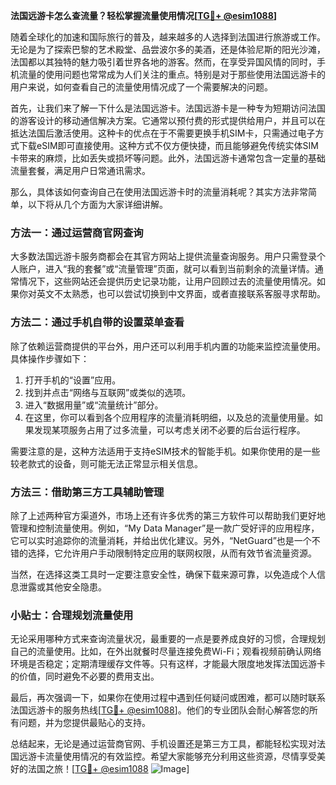 **法国远游卡怎么查流量？轻松掌握流量使用情况[[TG💪+ @esim1088](https://t.me/s/esim1088)]**

随着全球化的加速和国际旅行的普及，越来越多的人选择到法国进行旅游或工作。无论是为了探索巴黎的艺术殿堂、品尝波尔多的美酒，还是体验尼斯的阳光沙滩，法国都以其独特的魅力吸引着世界各地的游客。然而，在享受异国风情的同时，手机流量的使用问题也常常成为人们关注的重点。特别是对于那些使用法国远游卡的用户来说，如何查看自己的流量使用情况成了一个需要解决的问题。

首先，让我们来了解一下什么是法国远游卡。法国远游卡是一种专为短期访问法国的游客设计的移动通信解决方案。它通常以预付费的形式提供给用户，并且可以在抵达法国后激活使用。这种卡的优点在于不需要更换手机SIM卡，只需通过电子方式下载eSIM即可直接使用。这种方式不仅方便快捷，而且能够避免传统实体SIM卡带来的麻烦，比如丢失或损坏等问题。此外，法国远游卡通常包含一定量的基础流量套餐，满足用户日常通讯需求。

那么，具体该如何查询自己在使用法国远游卡时的流量消耗呢？其实方法非常简单，以下将从几个方面为大家详细讲解。

### 方法一：通过运营商官网查询

大多数法国远游卡服务商都会在其官方网站上提供流量查询服务。用户只需登录个人账户，进入“我的套餐”或“流量管理”页面，就可以看到当前剩余的流量详情。通常情况下，这些网站还会提供历史记录功能，让用户回顾过去的流量使用情况。如果你对英文不太熟悉，也可以尝试切换到中文界面，或者直接联系客服寻求帮助。

### 方法二：通过手机自带的设置菜单查看

除了依赖运营商提供的平台外，用户还可以利用手机内置的功能来监控流量使用。具体操作步骤如下：

1. 打开手机的“设置”应用。
2. 找到并点击“网络与互联网”或类似的选项。
3. 进入“数据用量”或“流量统计”部分。
4. 在这里，你可以看到各个应用程序的流量消耗明细，以及总的流量使用量。如果发现某项服务占用了过多流量，可以考虑关闭不必要的后台运行程序。

需要注意的是，这种方法适用于支持eSIM技术的智能手机。如果你使用的是一些较老款式的设备，则可能无法正常显示相关信息。

### 方法三：借助第三方工具辅助管理

除了上述两种官方渠道外，市场上还有许多优秀的第三方软件可以帮助我们更好地管理和控制流量使用。例如，“My Data Manager”是一款广受好评的应用程序，它可以实时追踪你的流量消耗，并给出优化建议。另外，“NetGuard”也是一个不错的选择，它允许用户手动限制特定应用的联网权限，从而有效节省流量资源。

当然，在选择这类工具时一定要注意安全性，确保下载来源可靠，以免造成个人信息泄露或其他安全隐患。

### 小贴士：合理规划流量使用

无论采用哪种方式来查询流量状况，最重要的一点是要养成良好的习惯，合理规划自己的流量使用。比如，在外出就餐时尽量连接免费Wi-Fi；观看视频前确认网络环境是否稳定；定期清理缓存文件等。只有这样，才能最大限度地发挥法国远游卡的价值，同时避免不必要的费用支出。

最后，再次强调一下，如果你在使用过程中遇到任何疑问或困难，都可以随时联系法国远游卡的服务热线[[TG💪+ @esim1088](https://t.me/s/esim1088)]。他们的专业团队会耐心解答您的所有问题，并为您提供最贴心的支持。

总结起来，无论是通过运营商官网、手机设置还是第三方工具，都能轻松实现对法国远游卡流量使用情况的有效监控。希望大家能够充分利用这些资源，尽情享受美好的法国之旅！[[TG💪+ @esim1088](https://t.me/s/esim1088) ![Image](https://i.postimg.cc/4NQfJmqS/Snipaste-2025-05-13-00-14-12.png)]
